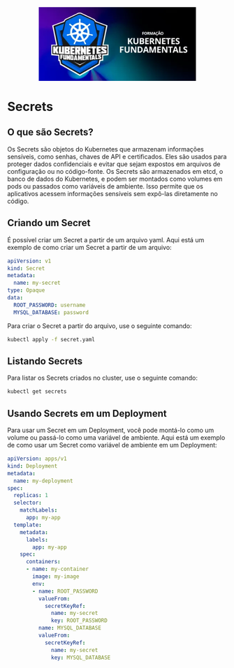 <div align="center">
  <img src="images/logo.webp" alt="Bootcamp Logo" style="width: 360px" /> 
</div>

# Secrets

## O que são Secrets?

Os Secrets são objetos do Kubernetes que armazenam informações sensíveis, como senhas, chaves de API e certificados. Eles são usados para proteger dados confidenciais e evitar que sejam expostos em arquivos de configuração ou no código-fonte.
Os Secrets são armazenados em etcd, o banco de dados do Kubernetes, e podem ser montados como volumes em pods ou passados como variáveis de ambiente. Isso permite que os aplicativos acessem informações sensíveis sem expô-las diretamente no código.

## Criando um Secret
É possível criar um Secret a partir de um arquivo yaml. Aqui está um exemplo de como criar um Secret a partir de um arquivo:
```yaml
apiVersion: v1
kind: Secret
metadata:
  name: my-secret
type: Opaque
data:
  ROOT_PASSWORD: username
  MYSQL_DATABASE: password
```

Para criar o Secret a partir do arquivo, use o seguinte comando:
```bash
kubectl apply -f secret.yaml
```

## Listando Secrets

Para listar os Secrets criados no cluster, use o seguinte comando:
```bash
kubectl get secrets
```

## Usando Secrets em um Deployment
Para usar um Secret em um Deployment, você pode montá-lo como um volume ou passá-lo como uma variável de ambiente. Aqui está um exemplo de como usar um Secret como variável de ambiente em um Deployment:
```yaml
apiVersion: apps/v1
kind: Deployment
metadata:
  name: my-deployment
spec:
  replicas: 1
  selector:
    matchLabels:
      app: my-app
  template:
    metadata:
      labels:
        app: my-app
    spec:
      containers:
      - name: my-container
        image: my-image
        env:
        - name: ROOT_PASSWORD
          valueFrom:
            secretKeyRef:
              name: my-secret
              key: ROOT_PASSWORD
          name: MYSQL_DATABASE
          valueFrom:
            secretKeyRef:
              name: my-secret
              key: MYSQL_DATABASE
```

